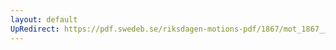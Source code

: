 ```yaml
---
layout: default
UpRedirect: https://pdf.swedeb.se/riksdagen-motions-pdf/1867/mot_1867__ak__00274.pdf
---
```


